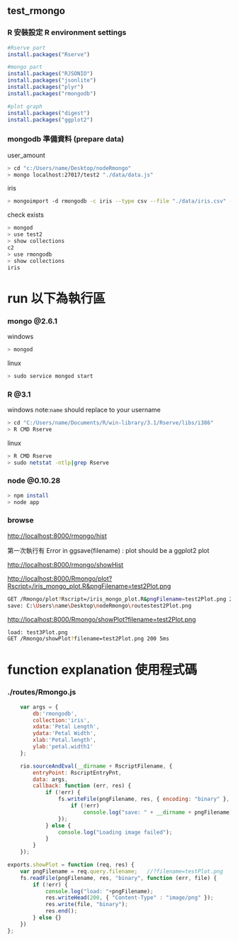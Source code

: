 test_rmongo
-----

### R 安裝設定  R environment settings

```R
#Rserve part
install.packages("Rserve")

#mongo part
install.packages("RJSONIO")
install.packages("jsonlite")
install.packages("plyr")
install.packages("rmongodb")

#plot graph
install.packages("digest")
install.packages("ggplot2")
```

### mongodb 準備資料 (prepare data)
user_amount
```bash
> cd "c:/Users/name/Desktop/nodeRmongo"
> mongo localhost:27017/test2 "./data/data.js"
```
iris
```bash
> mongoimport -d rmongodb -c iris --type csv --file "./data/iris.csv" --headerline
```
check exists
```bash
> mongod
> use test2
> show collections
c2
> use rmongodb
> show collections
iris
```

# 
# run 以下為執行區
### mongo @2.6.1

windows
```bash
> mongod
```

linux
```bash
> sudo service mongod start
```

### R @3.1

windows
note:`name` should replace to your username
```bash
> cd "C:/Users/name/Documents/R/win-library/3.1/Rserve/libs/i386"
> R CMD Rserve
```

linux
```bash
> R CMD Rserve
> sudo netstat -ntlp|grep Rserve
```

### node @0.10.28

```bash
> npm install
> node app
```


### browse

 [http://localhost:8000/rmongo/hist](http://localhost:8000/rmongo/hist)
 
 第一次執行有
 Error in ggsave(filename) : plot should be a ggplot2 plot
 
 [http://localhost:8000/rmongo/showHist](http://localhost:8000/rmongo/showHist)
 
 [http://localhost:8000/Rmongo/plot?Rscript=/iris_mongo_plot.R&pngFilename=test2Plot.png](http://localhost:8000/Rmongo/plot?Rscript=/iris_mongo_plot.R&pngFilename=test2Plot.png)
 
 ```bash
 GET /Rmongo/plot?Rscript=/iris_mongo_plot.R&pngFilename=test2Plot.png 200 4ms
 save: C:\Users\name\Desktop\nodeRmongo\routestest2Plot.png
 ```
 
 [http://localhost:8000/Rmongo/showPlot?filename=test2Plot.png](http://localhost:8000/Rmongo/showPlot?filename=test2Plot.png)
 
 ```bash
load: test3Plot.png
GET /Rmongo/showPlot?filename=test2Plot.png 200 5ms
 ```
 
# function explanation 使用程式碼
### ./routes/Rmongo.js

```js
	var args = {
		db:'rmongodb',
		collection:'iris',
		xdata:'Petal Length',
		ydata:'Petal Width',
		xlab:'Petal.length',
		ylab:'petal.width1'
	};
```
```js
    rio.sourceAndEval(__dirname + RscriptFilename, {
        entryPoint: RscriptEntryPnt,
		data: args,
        callback: function (err, res) {
			if (!err) {
				fs.writeFile(pngFilename, res, { encoding: "binary" }, function (err) {
					if (!err) 
						console.log("save: " + __dirname + pngFilename);
				});
			} else {
				console.log("Loading image failed");
			}
		}
    });
```
```js
exports.showPlot = function (req, res) {
	var pngFilename = req.query.filename;	//?filename=testPlot.png	//var pngFilename = "testPlot.png"; 
	fs.readFile(pngFilename, res, "binary", function (err, file) {
		if (!err) {
			console.log("load: "+pngFilename);
			res.writeHead(200, { "Content-Type" : "image/png" });
			res.write(file, "binary");
			res.end();
		} else {}
	})
};
```
